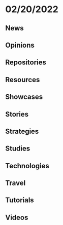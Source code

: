 # 02/20/2022

## News

## Opinions

## Repositories

## Resources

## Showcases


## Stories


## Strategies


## Studies

## Technologies

## Travel

## Tutorials

## Videos
